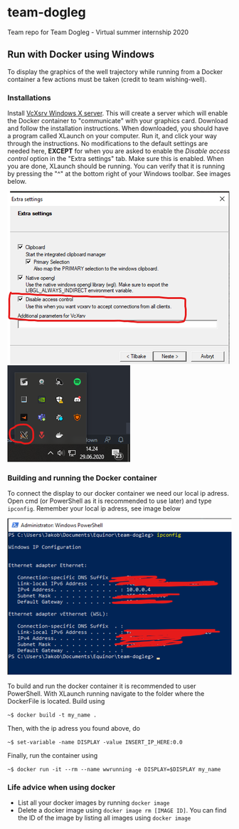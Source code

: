 # team-dogleg
Team repo for Team Dogleg - Virtual summer internship 2020

## Run with Docker using Windows

To display the graphics of the well trajectory while running from a Docker container a few actions must be taken (credit to team wishing-well).

### Installations

Install [VcXsrv Windows X server](https://sourceforge.net/projects/vcxsrv/). This will create a server which will enable the Docker container to "communicate" with your graphics card. Download and follow the installation instructions. When downloaded, you should have a program called XLaunch on your computer. Run it, and click your way through the instructions. No modifications to the default settings are needed here, **EXCEPT** for when you are asked to enable the *Disable access control* option in the "Extra settings" tab. Make sure this is enabled. When you are done, XLaunch should be running. You can verify that it is running by pressing the "^" at the bottom right of your Windows toolbar. See images below.

![](Bilder/xlaunchsetup.png)
![](Bilder/xlaunchrunning.png)


### Building and running the Docker container

To connect the display to our docker container we need our local ip adress. Open cmd (or PowerShell as it is recommended to use later) and type `ipconfig`. Remember your local ip adress, see image below

![](Bilder/ipconfig.png)

To build and run the docker container it is recommended to user PowerShell. With XLaunch running navigate to the folder where the DockerFile is located. Build using

```shell
~$ docker build -t my_name .
```

Then, with the ip adress you found above, do

```shell
~$ set-variable -name DISPLAY -value INSERT_IP_HERE:0.0
```
Finally, run the container using
```shell
~$ docker run -it --rm --name wwrunning -e DISPLAY=$DISPLAY my_name
```

### Life advice when using docker

- List all your docker images by running `docker image`
- Delete a docker image using `docker image rm [IMAGE ID]`. You can find the ID of the image by listing all images using `docker image`
